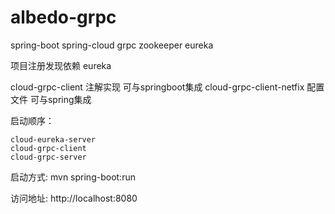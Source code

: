 # albedo-grpc
spring-boot spring-cloud grpc zookeeper eureka

项目注册发现依赖 eureka

cloud-grpc-client 注解实现 可与springboot集成
cloud-grpc-client-netfix 配置文件 可与spring集成

启动顺序：
    
    cloud-eureka-server
    cloud-grpc-client
    cloud-grpc-server

启动方式: mvn spring-boot:run 

访问地址: http://localhost:8080